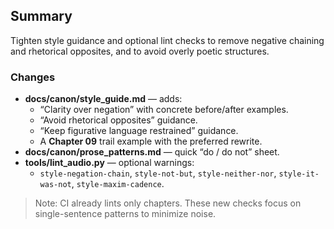 ## Summary
Tighten style guidance and optional lint checks to remove negative chaining and rhetorical opposites, and to avoid overly poetic structures.

### Changes
- **docs/canon/style_guide.md** — adds:
  - “Clarity over negation” with concrete before/after examples.
  - “Avoid rhetorical opposites” guidance.
  - “Keep figurative language restrained” guidance.
  - A **Chapter 09** trail example with the preferred rewrite.
- **docs/canon/prose_patterns.md** — quick “do / do not” sheet.
- **tools/lint_audio.py** — optional warnings:
  - `style-negation-chain`, `style-not-but`, `style-neither-nor`, `style-it-was-not`, `style-maxim-cadence`.

> Note: CI already lints only chapters. These new checks focus on single-sentence patterns to minimize noise.
